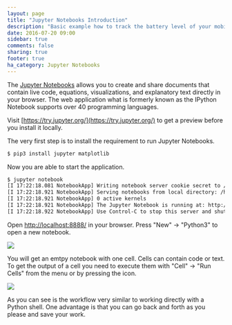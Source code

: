 ```yaml
---
layout: page
title: "Jupyter Notebooks Introduction"
description: "Basic example how to track the battery level of your mobile devices."
date: 2016-07-20 09:00
sidebar: true
comments: false
sharing: true
footer: true
ha_category: Jupyter Notebooks
---
```


The [Jupyter Notebooks](http://jupyter.org/) allows you to create and share documents that contain live code, equations, visualizations, and explanatory text directly in your browser. The web application what is formerly known as the IPython Notebook supports over 40 programming languages.

Visit [https://try.jupyter.org/](https://try.jupyter.org/) to get a preview before you install it locally.

The very first step is to install the requirement to run Jupyter Notebooks.

```bash
$ pip3 install jupyter matplotlib
```

Now you are able to start the application.

```bash
$ jupyter notebook
[I 17:22:18.081 NotebookApp] Writing notebook server cookie secret to /run/user/1000/jupyter/notebook_cookie_secret
[I 17:22:18.921 NotebookApp] Serving notebooks from local directory: /home/fabaff/home-assistant
[I 17:22:18.921 NotebookApp] 0 active kernels 
[I 17:22:18.921 NotebookApp] The Jupyter Notebook is running at: http://localhost:8888/
[I 17:22:18.922 NotebookApp] Use Control-C to stop this server and shut down all kernels (twice to skip confirmation).
```

Open [http://localhost:8888/](http://localhost:8888/) in your browser. Press "New" -> "Python3" to open a new notebook.

<p class='img'>
  <img src='{{site_root}}/images/screenshots/jupyter-new.png' />
</p>

You will get an emtpy notebook with one cell. Cells can contain code or text. To get the output of a cell you need to execute them with "Cell" -> "Run Cells" from the menu or by pressing the icon. 

<p class='img'>
  <img src='{{site_root}}/images/screenshots/jupyter-notebook.png' />
</p>

As you can see is the workflow very similar to working directly with a Python shell. One advantage is that you can go back and forth as you please and save your work.

